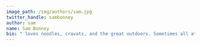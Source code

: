 ```yaml
---
image_path: /img/authors/sam.jpg
twitter_handle: sambonney
author: sam
name: Sam Bonney
bio: " loves noodles, cravats, and the great outdoors. Sometimes all at the same time."
---
```

